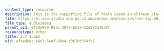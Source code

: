 ```yaml
---
content_type: resource
description: This is the supporting file of tools based on chinese place names.
file: https://ol-ocw-studio-app-qa.s3.amazonaws.com/courses/res-21g-003-learning-chinese-a-foundation-course-in-mandarin-spring-2011/efaadeace8635eaf98e4b3620d7f4fc5_2.7.1.mp3
file_type: audio/mpeg
parent_uid: 0f2de959-80ac-28fe-623e-02e282a4630f
resourcetype: Other
title: 2.7.1.mp3
uid: efaadeac-e863-5eaf-98e4-b3620d7f4fc5
---
```

